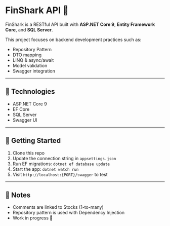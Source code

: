 # FinShark API 🦈

FinShark is a RESTful API built with **ASP.NET Core 9**, **Entity Framework Core**, and **SQL Server**.

This project focuses on backend development practices such as:
- Repository Pattern
- DTO mapping
- LINQ & async/await
- Model validation
- Swagger integration

---

## 🔧 Technologies

- ASP.NET Core 9
- EF Core
- SQL Server
- Swagger UI

---

## 🚀 Getting Started

1. Clone this repo
2. Update the connection string in `appsettings.json`
3. Run EF migrations: `dotnet ef database update`
4. Start the app: `dotnet watch run`
5. Visit `http://localhost:{PORT}/swagger` to test

---

## 📌 Notes

- Comments are linked to Stocks (1-to-many)
- Repository pattern is used with Dependency Injection
- Work in progress 🚧